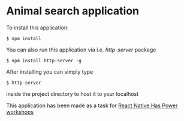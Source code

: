 # Animal search application

To install this application:

```shell
$ npm install
```

You can also run this application via i.e. _http-server_ package

```shell
$ npm install http-server -g
```

After installing you can simply type

```shell
$ http-server
```

inside the project directory to host it to your localhost

This application has been made as a task for [React Native Has Power workshops](https://www.facebook.com/events/535030196973372/)
